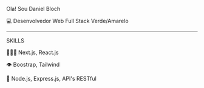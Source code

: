 Ola! Sou Daniel Bloch

💻 Desenvolvedor Web Full Stack Verde/Amarelo

---------------------------------------------
SKILLS

👨🏼‍💻 Next.js, React.js

👁️ Boostrap, Tailwind

🧠 Node.js, Express.js, API's RESTful 



